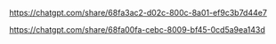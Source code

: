 https://chatgpt.com/share/68fa3ac2-d02c-800c-8a01-ef9c3b7d44e7

https://chatgpt.com/share/68fa00fa-cebc-8009-bf45-0cd5a9ea143d